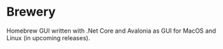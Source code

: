 # Brewery
Homebrew GUI written with .Net Core and Avalonia as GUI for MacOS and Linux (in upcoming releases).
